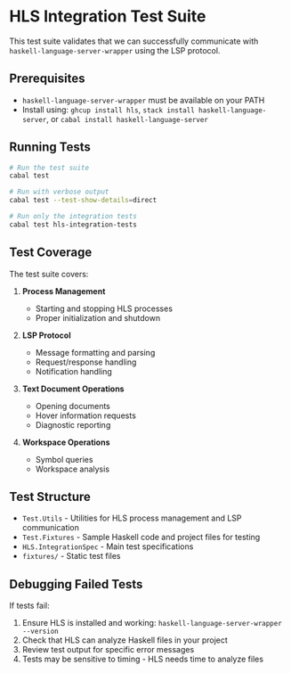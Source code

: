 # HLS Integration Test Suite

This test suite validates that we can successfully communicate with `haskell-language-server-wrapper` using the LSP protocol.

## Prerequisites

- `haskell-language-server-wrapper` must be available on your PATH
- Install using: `ghcup install hls`, `stack install haskell-language-server`, or `cabal install haskell-language-server`

## Running Tests

```bash
# Run the test suite
cabal test

# Run with verbose output
cabal test --test-show-details=direct

# Run only the integration tests
cabal test hls-integration-tests
```

## Test Coverage

The test suite covers:

1. **Process Management**
   - Starting and stopping HLS processes
   - Proper initialization and shutdown

2. **LSP Protocol**
   - Message formatting and parsing
   - Request/response handling
   - Notification handling

3. **Text Document Operations**
   - Opening documents
   - Hover information requests
   - Diagnostic reporting

4. **Workspace Operations**
   - Symbol queries
   - Workspace analysis

## Test Structure

- `Test.Utils` - Utilities for HLS process management and LSP communication
- `Test.Fixtures` - Sample Haskell code and project files for testing
- `HLS.IntegrationSpec` - Main test specifications
- `fixtures/` - Static test files

## Debugging Failed Tests

If tests fail:

1. Ensure HLS is installed and working: `haskell-language-server-wrapper --version`
2. Check that HLS can analyze Haskell files in your project
3. Review test output for specific error messages
4. Tests may be sensitive to timing - HLS needs time to analyze files